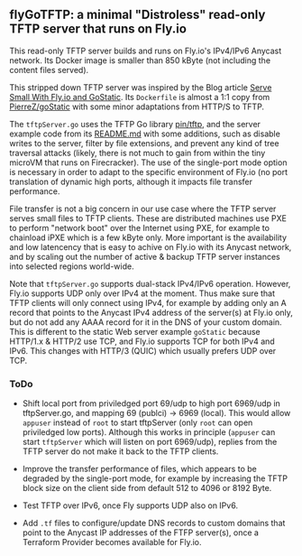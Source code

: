 ## flyGoTFTP: a minimal "Distroless" read-only TFTP server that runs on Fly.io

This read-only TFTP server builds and runs on Fly.io's IPv4/IPv6 Anycast network. Its Docker image is smaller than 850 kByte (not including the content files served).

This stripped down TFTP server was inspired by the Blog article [Serve Small With Fly.io and GoStatic](https://fly.io/blog/serve-small-with-fly-io-and-gostatic/).
Its `Dockerfile` is almost a 1:1 copy from [PierreZ/goStatic](https://github.com/PierreZ/goStatic/) with some minor adaptations from HTTP/S to TFTP.

The `tftpServer.go` uses the TFTP Go library [pin/tftp](https://github.com/pin/tftp), and the server example code from its [README.md](https://github.com/pin/tftp#tftp-server) with some additions, such as disable writes to the server, filter by file extensions, and prevent any kind of tree traversal attacks (likely, there is not much to gain from within the tiny microVM that runs on Firecracker). The use of the single-port mode option is necessary in order to adapt to the specific environment of Fly.io (no port translation of dynamic high ports, although it impacts file transfer performance.

File transfer is not a big concern in our use case where the TFTP server serves small files to TFTP clients. These are distributed machines use PXE to perform "network boot" over the Internet using PXE, for example to chainload iPXE which is a few kByte only.
More important is the availability and low latencency that is easy to achive on Fly.io with its Anycast network, and by scaling out the number of active & backup TFTP server instances into selected regions world-wide.


Note that `tftpServer.go` supports dual-stack IPv4/IPv6 operation. However, Fly.io supports UDP only over IPv4 at the moment.
Thus make sure that TFTP clients will only connect using IPv4, for example by adding only an A record that points to the Anycast IPv4 address of the server(s) at Fly.io only, but do not add any AAAA record for it in the DNS of your custom domain.
This is different to the static Web server example `goStatic` because HTTP/1.x & HTTP/2 use TCP, and Fly.io supports TCP for both IPv4 and IPv6. This changes with HTTP/3 (QUIC) which usually prefers UDP over TCP.


### ToDo

- Shift local port from priviledged port 69/udp to high port 6969/udp in tftpServer.go, and mapping 69 (publci) -> 6969 (local). This would allow `appuser` instead of `root` to start tftpServer (only `root` can open priviledged low ports).
Although this works in principle (`appuser` can start `tftpServer` which will listen on port 6969/udp), replies from the TFTP server do not make it back to the TFTP clients.
- Improve the transfer performance of files, which appears to be degraded by the single-port mode, for example by increasing the TFTP block size on the client side from default 512 to 4096 or 8192 Byte.

- Test TFTP over IPv6, once Fly supports UDP also on IPv6.
- Add `.tf` files to configure/update DNS records to custom domains that point to the Anycast IP addresses of the FTFP server(s), once a Terraform Provider becomes available for Fly.io.

